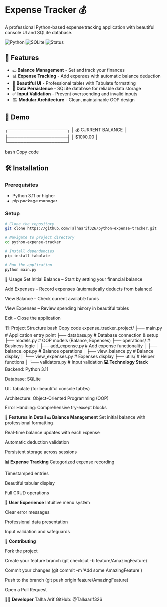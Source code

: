 # Expense Tracker 💰

A professional Python-based expense tracking application with beautiful console UI and SQLite database.

![Python](https://img.shields.io/badge/Python-3.11+-blue.svg)
![SQLite](https://img.shields.io/badge/SQLite-Database-green.svg)
![Status](https://img.shields.io/badge/Status-Production%20Ready-brightgreen.svg)

## 🚀 Features

- 💵 **Balance Management** - Set and track your finances  
- 📊 **Expense Tracking** - Add expenses with automatic balance deduction  
- 🎨 **Beautiful UI** - Professional tables with Tabulate formatting  
- 💾 **Data Persistence** - SQLite database for reliable data storage  
- ✅ **Input Validation** - Prevent overspending and invalid inputs  
- 🏗️ **Modular Architecture** - Clean, maintainable OOP design  

## 📸 Demo

┌───────────────────┐
│ 💰 CURRENT BALANCE │
├───────────────────┤
│ $1000.00 │
└───────────────────┘

bash
Copy code

## 🛠️ Installation

### Prerequisites
- Python 3.11 or higher  
- pip package manager  

### Setup

```bash
# Clone the repository
git clone https://github.com/Talhaarif326/python-expense-tracker.git

# Navigate to project directory
cd python-expense-tracker

# Install dependencies
pip install tabulate

# Run the application
python main.py
````
🎯 Usage
Set Initial Balance – Start by setting your financial balance

Add Expenses – Record expenses (automatically deducts from balance)

View Balance – Check current available funds

View Expenses – Review spending history in beautiful tables

Exit – Close the application

🏗️ Project Structure
bash
Copy code
expense_tracker_project/
├── main.py                 # Application entry point
├── database.py             # Database connection & setup
├── models.py               # OOP models (Balance, Expenses)
├── operations/             # Business logic
│   ├── add_expense.py      # Add expense functionality
│   ├── balance_ops.py      # Balance operations
│   ├── view_balance.py     # Balance display
│   └── view_expenses.py    # Expenses display
├── utils/                  # Helper functions
│   └── validators.py       # Input validation
**💻 Technology Stack**
Backend: Python 3.11

Database: SQLite

UI: Tabulate (for beautiful console tables)

Architecture: Object-Oriented Programming (OOP)

Error Handling: Comprehensive try-except blocks

**🎨 Features in Detail**
**💵 Balance Management**
Set initial balance with professional formatting

Real-time balance updates with each expense

Automatic deduction validation

Persistent storage across sessions

**📊 Expense Tracking**
Categorized expense recording

Timestamped entries

Beautiful tabular display

Full CRUD operations

**🧭 User Experience**
Intuitive menu system

Clear error messages

Professional data presentation

Input validation and safeguards

**🤝 Contributing**

Fork the project

Create your feature branch (git checkout -b feature/AmazingFeature)

Commit your changes (git commit -m 'Add some AmazingFeature')

Push to the branch (git push origin feature/AmazingFeature)

Open a Pull Request

**👨‍💻 Developer**
Talha Arif
GitHub: @Talhaarif326

